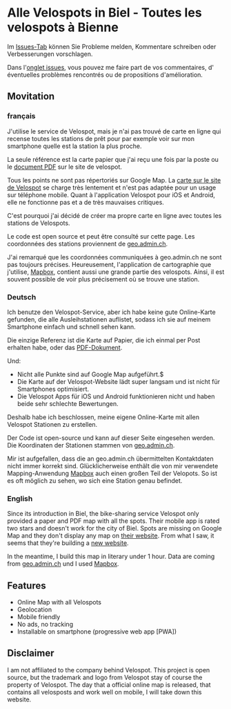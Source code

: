 # Alle Velospots in Biel - Toutes les velospots à Bienne

Im [Issues-Tab](https://github.com/mornir/velospot/issues) können Sie Probleme melden, Kommentare schreiben oder Verbesserungen vorschlagen.

Dans l'[onglet issues](https://github.com/mornir/velospot/issues), vous pouvez me faire part de vos commentaires, d' éventuelles problèmes rencontrés ou de propositions d'amélioration.

## Movitation

### français

J'utilise le service de Velospot, mais je n'ai pas trouvé de carte en ligne qui recense toutes les stations de prêt pour par exemple voir sur mon smartphone quelle est la station la plus proche.

La seule référence est la carte papier que j'ai reçu une fois par la poste ou le [document PDF](https://www.velospot.ch/images/stories/pdf/velospot_netz_biel.pdf) sur le site de velospot.

Tous les points ne sont pas répertoriés sur Google Map. La [carte sur le site de Velospot](https://www.velospot.ch/index.php?option=com_velospot&controller=search_station&city=Biel&Itemid=5&lang=en) se charge très lentement et n'est pas adaptée pour un usage sur téléphone mobile.
Quant à l'application Velospot pour iOS et Android, elle ne fonctionne pas et a de très mauvaises critiques.

C'est pourquoi j'ai décidé de créer ma propre carte en ligne avec toutes les stations de Velospots.

Le code est open source et peut être consulté sur cette page.
Les coordonnées des stations proviennent de [geo.admin.ch](https://data.geo.admin.ch/ch.bfe.bikesharing/).

J'ai remarqué que les coordonnées communiquées à geo.admin.ch ne sont pas toujours précises. Heureusement, l'application de cartographie que j'utilise, [Mapbox](https://www.mapbox.com/), contient aussi une grande partie des velospots. Ainsi, il est souvent possible de voir plus précisement où se trouve une station.

### Deutsch

Ich benutze den Velospot-Service, aber ich habe keine gute Online-Karte gefunden, die alle Ausleihstationen auflistet, sodass ich sie auf meinem Smartphone einfach und schnell sehen kann.

Die einzige Referenz ist die Karte auf Papier, die ich einmal per Post erhalten habe, oder das [PDF-Dokument](https://www.velospot.ch/images/stories/pdf/velospot_netz_biel.pdf).

Und:
- Nicht alle Punkte sind auf Google Map aufgeführt.$
- Die Karte auf der Velospot-Website lädt super langsam und ist nicht für Smartphones optimisiert.
- Die Velospot Apps für iOS und Android funktionieren nicht und haben beide sehr schlechte Bewertungen.

Deshalb habe ich beschlossen, meine eigene Online-Karte mit allen Velospot Stationen zu erstellen.

Der Code ist open-source und kann auf dieser Seite eingesehen werden.
Die Koordinaten der Stationen stammen von [geo.admin.ch](https://data.geo.admin.ch/ch.bfe.bikesharing/).

Mir ist aufgefallen, dass die an geo.admin.ch übermittelten Kontaktdaten nicht immer korrekt sind. Glücklicherweise enthält die von mir verwendete Mapping-Anwendung [Mapbox](https://www.mapbox.com/) auch einen großen Teil der Velopots. So ist es oft möglich zu sehen, wo sich eine Station genau befindet.

### English

Since its introduction in Biel, the bike-sharing service Velospot only provided a paper and PDF map with all the spots. Their mobile app is rated two stars and doesn't work for the city of Biel. Spots are missing on Google Map and they don't display any map on [their website](https://www.velospot.ch/). From what I saw, it seems that they're building a [new website](https://www.velospot.info/).

In the meantime, I build this map in literary under 1 hour. Data are coming from [geo.admin.ch](https://data.geo.admin.ch/ch.bfe.bikesharing/) und I used [Mapbox](https://www.mapbox.com/).

## Features

- Online Map with all Velospots
- Geolocation
- Mobile friendly
- No ads, no tracking
- Installable on smartphone (progressive web app [PWA])

## Disclaimer

I am not affiliated to the company behind Velospot. This project is open source, but the trademark and logo from Velospot stay of course the property of Velospot.
The day that a official online map is released, that contains all velosposts and work well on mobile, I will take down this website.

